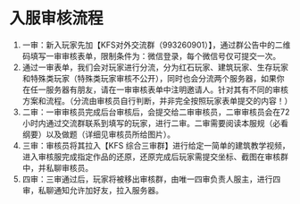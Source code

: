 # 入服审核流程
1. 一审：新入玩家先加【KFS对外交流群（993260901）】，通过群公告中的二维码填写一审审核表单，限制条件为：微信登录，每个微信号仅可提交一次。
2. 通过一审表单，我们会对玩家进行分流，分为红石玩家、建筑玩家、生存玩家和特殊类玩家（特殊类玩家审核不公开），同时也会分流两个服务器，如果你在任一服务器有朋友，请在一审审核表单中注明邀请人。针对其有不同的审核方案和流程。（分流由审核员自行判断，并非完全按照玩家表单提交的内容！）
3. 二审：一审审核员完成后台审核后，会提交给二审审核员，二审审核员会在72小时内通过交流群联系到填写的玩家，进行二审。二审需要阅读本服规（必看纲要）以及做题（详细见审核员所给图片）。
4. 三审：审核员将其拉入【KFS 综合三审群】进行给定一简单的建筑教学视频，进入审核服完成指定作品的还原，还原完成后玩家需提交坐标、截图在审核群中，并私聊审核员。
5. 四审：三审通过后，玩家将被移出审核群，由唯一四审负责人服主，进行四审，私聊通知允许加好友，拉入服务器。
